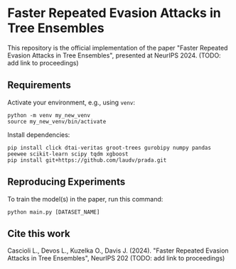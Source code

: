 # Faster Repeated Evasion Attacks in Tree Ensembles

This repository is the official implementation of the paper "Faster Repeated Evasion Attacks in Tree Ensembles", presented at NeurIPS 2024. (TODO: add link to proceedings)

## Requirements

Activate your environment, e.g., using `venv`:
```
python -m venv my_new_venv
source my_new_venv/bin/activate
```

Install dependencies:
```
pip install click dtai-veritas groot-trees gurobipy numpy pandas peewee scikit-learn scipy tqdm xgboost
pip install git+https://github.com/laudv/prada.git
```

## Reproducing Experiments

To train the model(s) in the paper, run this command:

```
python main.py [DATASET_NAME]
```


## Cite this work

Cascioli L., Devos L., Kuzelka O., Davis J. (2024). "Faster Repeated Evasion Attacks in Tree Ensembles", NeurIPS 202 (TODO: add link to proceedings)
